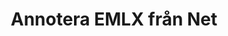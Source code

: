 ---
############################# Static ############################
layout: "auto-gen-annotation"

############################# Head ############################
head_title: "Net EMLX Annotation API Annotate i C#"
head_description: "Net API för att skapa och kommentera populära anteckningstyper från EMLX, bilder, ritningar och dokumentfilformat."

############################# Header ############################
title: "Annotera EMLX från Net"
description: ""
bg_image: "https://cms.admin.containerize.com/templates/aspose/App_Themes/V3/images/bg/header1.png"
bg_overlay: false
button:
    enable: true
    icon: "fas fa-arrow-down"
    label: "Ladda ner gratis provversion"
    link: "https://downloads.groupdocs.com/annotation/net"

############################# About ############################
about:
    enable: true
    title: "Om GroupDocs.Annotation for Net API"
    content: |
        GroupDocs.Annotation for Net API är ett bibliotek som låter dig lägga till kommentarer till PDF, Word och andra dokument på Mac, Windows eller Ubuntu. [GroupDocs.Annotation for Net](/annotation/net) är ett inbyggt Net API för att hantera kommentarer med omfattande stöd för att skapa, lägga till, redigera, ta bort, extrahera och exportera kommentarer från bilder och olika andra dokument. Den fullständiga listan över dokumentformat som stöds kan du se på denna [sida](https://docs.groupdocs.com/annotation/net/supported-document-formats/).
        Detta bibliotek låter dig arbeta inte bara med EMLX dokument utan också med många andra typer av dokument som Word, Excel, PowerPoint, Outlook e-post, Visio, Adobe, OpenDocument, OpenOffice, Photoshop, AutoCad och många andra.
        GroupDocs.Annotation for Net API låter dig skapa och lägga till nya anteckningar, redigera kommentarer, extrahera kommentarer, anteckningar och ta bort dem från dokument. Biblioteket stöder 13 olika anteckningstyper, inklusive text, polylinje, område, understrykning, punkt, vattenstämpel, pil, ellips, textersättning, avstånd, textfält, resursredigering i PDF, HTML, Microsoft Word-dokument, kalkylblad, diagram, presentationer, ritningar, bilder och många andra filformat.
        Exemplet (se nedan) visar hur du arbetar med EMLX-dokument, i det här exemplet kan du se huvudstegen för hur du arbetar med GroupDocs. Annotation: Konfigurera en licens, öppna ett dokument du vill arbeta med, skapa en annotering, lägga till dataobjekt för att ställa in anteckningsegenskaper enligt dina krav och spara resultatet på önskad plats. Du kan också titta mer detaljerat på de funktioner som stöds på vår github [sida](https://github.com/groupdocs-annotation/GroupDocs.Annotation-for-.NET), eller i vår produkt [dokumentation](https ://docs.groupdocs.com/annotation/net/getting-started/).

############################# Steps ############################
howTo_Add:
steps_Add:
    enable: true
    title_left: "Steg för att lägga till kommentarer till EMLX i Net"
    content_left: |
        [GroupDocs.Annotation](/annotation/net/) gör det enkelt för Net-utvecklare att lägga till olika anteckningstyper till EMLX-filer inom alla nätbaserade program genom att implementera några enkla steg.
        *   Skapa svarsobjekt med kommentar och datum.
        *   Skapa AreaAnnotation-objekt, ställ in områdesalternativ och lägg till svar.
        *   Skapa Annotator-objekt och lägg till områdesanteckning.
        *   Spara utdatafil.
    title_right: "Systemkrav"
    content_right: |
        GroupDocs.Annotation for Net API:er stöds på alla större plattformar och operativsystem. Innan du kör koden nedan, se till att du har följande förutsättningar installerade på ditt system.
        *   Operativsystem: Microsoft Windows, Linux, MacOS
        *   Utvecklingsmiljöer: Visual Studio, Xamarin, MonoDevelop
        *   Frameworks: .NET Framework, .NET Standard, .NET Core, Mono
        *   Ladda ner den senaste versionen av GroupDocs.Annotation för .NET från [NuGet](https://www.nuget.org/packages/groupdocs.annotation)

############################# Preview ############################
preview_Add:
    enable: true
    title: Förhandsgranskning av anteckningar och kodexempel
    content: |
        ![Annotation preview image](https://docs.groupdocs.com/annotation/java/images/add-text-field-annotation.png)
    code: |
        ```cs
        //Add text field annotation to the document from local disk
        using (Annotator annotator = new Annotator("input.bmp"))
        {
            TextFieldAnnotation textField = new TextFieldAnnotation
            {
                BackgroundColor = 65535,
                Box = new Rectangle(100, 100, 100, 100),
                CreatedOn = DateTime.Now,
                Text = "Some text",
                FontColor = 65535,
                FontSize = 12,
                Message = "This is text field annotation",
                Opacity = 0.7,
                PageNumber = 0,
                PenStyle = PenStyle.Dot,
                PenWidth = 3,
                FontFamily = "Arial",
                TextHorizontalAlignment = HorizontalAlignment.Center,
                Replies = new List
                {
                    new Reply
                    {
                        Comment = "First comment",
                        RepliedOn = DateTime.Now
                    },
                    new Reply
                    {
                        Comment = "Second comment",
                        RepliedOn = DateTime.Now
                    }
                }
            };
            annotator.Add(textField);
            annotator.Save("result.bmp");
        }
        ```

############################# Steps ############################
howTo_Remove:
steps_Remove:
    enable: true
    title_left: "Steg för att ta bort anteckningar från EMLX i Net"
    content_left: |
        [GroupDocs.Annotation](/annotation/net/) gör det enklare för Net-utvecklare att ta bort anteckningsdetaljer från EMLX-filer i valfri nätbaserad applikation genom att implementera några enkla steg.
        *   Skapa svarsobjekt med kommentar och datum.
        *   Instantiera SaveOptions-objektet och ställ in AnnotationTypes = AnnotationType.None.
        *   Anropa sparmetoden med resulterande dokumentsökväg eller ström och SaveOptions-objekt.

############################# Preview ############################
preview_Remove:
    enable: true
    code: |
        ```cs
        // 1- How to remove annotation from document using annotation index
        
        using (Annotator annotator = new Annotator("result.bmp"))
        {
            annotator.Remove(0);
            annotator.Save("removed.bmp");
        }
        
        // 2- How to remove annotation from document using annotation object
        
        using (Annotator annotator = new Annotator("result.bmp"))
        {
            var tmp = annotator.Get();
            annotator.Remove(tmp[0]);
            annotator.Save("removed.bmp");
        }
        
        // 3- How to remove some annotations from document using list of ID’s
        
        using (Annotator annotator = new Annotator("result.bmp"))
        {
            var idList = new List{1, 2, 3};
            annotator.Remove(idList);
            annotator.Save("removed.bmp");
        }
        
        // 4- How to remove some annotations from document using list of annotations
        
        using (Annotator annotator = new Annotator("result.bmp"))
        {
            var tmp = annotator.Get();
            annotator.Remove(tmp);
            annotator.Save("removed.bmp");
        }
        ```

############################# Steps ############################
howTo_Edit:
steps_Edit:
    enable: true
    title_left: "Steg för att redigera kommentarer från EMLX i Net"
    content_left: |
        [GroupDocs.Annotation](/annotation/net/) gör det enklare för Net-utvecklare att uppdatera olika annoteringsegenskaper från EMLX-filer i alla nätbaserade program genom att implementera några enkla steg.
        *   Instantiera Annotator-objekt med indatadokumentsökväg eller -ström med instansierade LoadOptions med ImportAnnotations = true.
        *   Skapa en AnnotationBase-implementering och ange Id för existerande anteckning (om anteckning med det Id inte hittas, kommer ingenting att ändras) eller sökvägslista med anteckningar (alla existerande anteckningar kommer att tas bort).
        *   Anrop uppdateringsmetod för Annotator-objekt med godkända anteckningar.
        *   Anropa sparmetoden med resulterande dokumentsökväg eller ström och SaveOptions-objekt.

############################# Preview ############################
preview_Edit:
    enable: true
    code: |
        ```cs
        // open annotated document
        using (Annotator annotator = new Annotator("result.bmp"))
        {
            //assuming we are going to change some properties of existing annotation
                AreaAnnotation updated = new AreaAnnotation
                    {
                            // It's important to set existed annotation Id
                            Id = 1,
                            BackgroundColor = 255,
                            Box = new Rectangle(0, 0, 50, 200),
                            CreatedOn = DateTime.Now,
                            Message = "This is updated annotation",
                            Replies = new List
                            {
                                new Reply
                                {
                                    Comment = "Updated first comment",
                                    RepliedOn = DateTime.Now
                                },
                                new Reply
                                {
                                    Comment = "Updated second comment",
                                    RepliedOn = DateTime.Now
                                }
                            }
                        };
                // update annotation
                annotator.Update(updated);
                annotator.Save("result.bmp");
        }
        ```

############################# Steps ############################
howTo_Extract:
steps_Extract:
    enable: true
    title_left: "Steg för att extrahera kommentarer från EMLX i Net"
    content_left: |
        [GroupDocs.Annotation](/annotation/net/) gör det enkelt för Net-utvecklare att kommentera dokument och extrahera anteckningsinformation från EMLX-filer i alla Net-baserade applikationer genom att implementera några enkla steg.
        *   Skapa svarsobjekt med kommentar och datum.
        *   Instantiera LoadOptions-objektet och anrop SetImportAnnotations med sant argument.
        *   Definiera variabel med typen List.
        *   Anrop get-metoden och returnera resultatet till variabeln ovan.

############################# Preview ############################
preview_Extract:
    enable: true
    code: |
        ```cs
        // for using this example input file ("annotated.bmp") must be with annotations
        using (Annotator annotator = new Annotator("annotated.bmp"))
        {
            List annotations = annotator.Get();
            XmlSerializer formatter = new XmlSerializer(typeof(List));
            using (FileStream fs = new FileStream("annotations.xml", FileMode.Create))
            {
                fs.SetLength(0);
                formatter.Serialize(fs, annotations);
            }
        }
        ```

############################# Demos ############################
demos:
    enable: true
    title: "Live-demos att lägga till, ta bort, redigera, extrahera kommentarer till dokument och bilder"
    content: |
        Lägg till, ta bort, redigera och extrahera kommentarer till filen EMLX just nu genom att besöka webbplatsen [GroupDocs.Annotation Live Demos](https://products.groupdocs.app/annotation/family). Livedemon har följande fördelar

############################# About Formats ############################
about_formats:
    enable: true
    format:
        # format loop
        - icon: "far fa-file-emlx"
          title: "Om filformatet EMLX"
          content: |
            EMLX-filformatet är implementerat och utvecklat av Apple. Apple Mail-applikationen använder EMLX-filformatet för att exportera e-postmeddelanden. Det finns också andra applikationer som kan öppna EMLX-filerna och konvertera dessa till andra filformat.

          link: "https://docs.fileformat.com/image/emlx/"

############################# More Formats ############################
more_formats:
    enable: true
    title: "Arbeta med andra populära dokumentformat"
    content: |
        Uppdatera annoteringsegenskaper från några av de populära filformaten enligt nedan.
    format:
        # format loop
        - name: "Annotate PDF document"
          link: "https://products.groupdocs.com/annotation/net/pdf/"
          description: "Adobe Portable Document Format"

        # format loop
        - name: "Annotate DOC document"
          link: "https://products.groupdocs.com/annotation/net/doc/"
          description: "Microsoft Word Document"

        # format loop
        - name: "Annotate DOCM document"
          link: "https://products.groupdocs.com/annotation/net/docm/"
          description: "Microsoft Word Macro-Enabled Document"

        # format loop
        - name: "Annotate DOCX document"
          link: "https://products.groupdocs.com/annotation/net/docx/"
          description: "Microsoft Word Open XML Document"

        # format loop
        - name: "Annotate DOT document"
          link: "https://products.groupdocs.com/annotation/net/dot/"
          description: "Microsoft Word Document Template"

        # format loop
        - name: "Annotate DOTX document"
          link: "https://products.groupdocs.com/annotation/net/dotx/"
          description: "Word Open XML Document Template"

        # format loop
        - name: "Annotate RTF document"
          link: "https://products.groupdocs.com/annotation/net/rtf/"
          description: "Rich Text Document"

        # format loop
        - name: "Annotate ODT document"
          link: "https://products.groupdocs.com/annotation/net/odt/"
          description: "Open Document Text"

        # format loop
        - name: "Annotate XLS document"
          link: "https://products.groupdocs.com/annotation/net/xls/"
          description: "Microsoft Excel Binary File Format"

        # format loop
        - name: "Annotate XLSX document"
          link: "https://products.groupdocs.com/annotation/net/xlsx/"
          description: "Microsoft Excel Open XML Spreadsheet"

        # format loop
        - name: "Annotate XLSM document"
          link: "https://products.groupdocs.com/annotation/net/xlsm/"
          description: "Microsoft Excel Macro-Enabled Spreadsheet"

        # format loop
        - name: "Annotate XLSB document"
          link: "https://products.groupdocs.com/annotation/net/xlsb/"
          description: "Microsoft Excel Binary Worksheet"

        # format loop
        - name: "Annotate ODS document"
          link: "https://products.groupdocs.com/annotation/net/ods/"
          description: "Open Document Spreadsheet"

        # format loop
        - name: "Annotate PPT document"
          link: "https://products.groupdocs.com/annotation/net/ppt/"
          description: "PowerPoint Presentation"

        # format loop
        - name: "Annotate PPTX document"
          link: "https://products.groupdocs.com/annotation/net/pptx/"
          description: "PowerPoint Open XML Presentation"

        # format loop
        - name: "Annotate PPSX document"
          link: "https://products.groupdocs.com/annotation/net/ppsx/"
          description: "PowerPoint Open XML Slide Show"

        # format loop
        - name: "Annotate POTM document"
          link: "https://products.groupdocs.com/annotation/net/potm/"
          description: "Microsoft PowerPoint Template"

        # format loop
        - name: "Annotate PPTM document"
          link: "https://products.groupdocs.com/annotation/net/pptm/"
          description: "Microsoft PowerPoint Presentation"

        # format loop
        - name: "Annotate PPS document"
          link: "https://products.groupdocs.com/annotation/net/pps/"
          description: "Microsoft PowerPoint 97-2003 Slide Show"

        # format loop
        - name: "Annotate ODP document"
          link: "https://products.groupdocs.com/annotation/net/odp/"
          description: "OpenDocument Presentation"

        # format loop
        - name: "Annotate HTML document"
          link: "https://products.groupdocs.com/annotation/net/html/"
          description: "HyperText Markup Language"

        # format loop
        - name: "Annotate TIFF document"
          link: "https://products.groupdocs.com/annotation/net/tiff/"
          description: "Tagged Image File Format"

        # format loop
        - name: "Annotate JPEG document"
          link: "https://products.groupdocs.com/annotation/net/jpeg/"
          description: "JPEG Image"

        # format loop
        - name: "Annotate PNG document"
          link: "https://products.groupdocs.com/annotation/net/png/"
          description: "Portable Network Graphic"

        # format loop
        - name: "Annotate EML document"
          link: "https://products.groupdocs.com/annotation/net/eml/"
          description: "E-mail Message"

        # format loop
        - name: "Annotate MSG document"
          link: "https://products.groupdocs.com/annotation/net/msg/"
          description: "Microsoft Outlook E-mail Message"

        # format loop
        - name: "Annotate VSD document"
          link: "https://products.groupdocs.com/annotation/net/vsd/"
          description: "Microsoft Visio 2003-2010 Drawing"

        # format loop
        - name: "Annotate VSDX document"
          link: "https://products.groupdocs.com/annotation/net/vsdx/"
          description: "Microsoft Visio Drawing"

        # format loop
        - name: "Annotate VSS document"
          link: "https://products.groupdocs.com/annotation/net/vss/"
          description: "Microsoft Visio 2003-2010 Stencil"

        # format loop
        - name: "Annotate VST document"
          link: "https://products.groupdocs.com/annotation/net/vst/"
          description: "Microsoft Visio 2013 Stencil"

        # format loop
        - name: "Annotate DWG document"
          link: "https://products.groupdocs.com/annotation/net/dwg/"
          description: "Autodesk Design Data Formats"

        # format loop
        - name: "Annotate DXF document"
          link: "https://products.groupdocs.com/annotation/net/dxf/"
          description: "AutoCAD Drawing Interchange"

        # format loop
        - name: "Annotate DCM document"
          link: "https://products.groupdocs.com/annotation/net/dcm/"
          description: "Digital Imaging and Communications in Medicine"

        # format loop
        - name: "Annotate WMF document"
          link: "https://products.groupdocs.com/annotation/net/wmf/"
          description: "Windows Metafile"

        # format loop
        - name: "Annotate EMF document"
          link: "https://products.groupdocs.com/annotation/net/emf/"
          description: "Enhanced Metafile Format"


############################# Back to top ###############################
back_to_top:
    enable: true
---